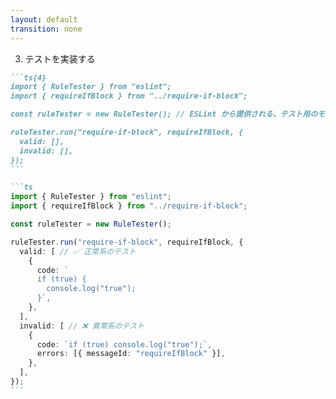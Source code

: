 ```yaml
---
layout: default
transition: none
---
```


<style scoped>
.slidev-vclick-hidden {
  display: none;
}
.small-code {
  .slidev-code {
    font-size: 0.7rem !important;
    line-height: 0rem !important;
    width: 400px !important;
  }
}
</style>

<div class="_bullet">

3. テストを実装する

<div v-click="1">

````md magic-move {at:2}
```ts{4}
import { RuleTester } from "eslint";
import { requireIfBlock } from "../require-if-block";

const ruleTester = new RuleTester(); // ESLint から提供される、テスト用のモジュール

ruleTester.run("require-if-block", requireIfBlock, {
  valid: [],
  invalid: [],
});
```

```ts
import { RuleTester } from "eslint";
import { requireIfBlock } from "../require-if-block";

const ruleTester = new RuleTester();

ruleTester.run("require-if-block", requireIfBlock, {
  valid: [ // ✅ 正常系のテスト
    {
      code: `
      if (true) {
        console.log("true");
      }`,
    },
  ],
  invalid: [ // ❌ 異常系のテスト
    {
      code: `if (true) console.log("true");`,
      errors: [{ messageId: "requireIfBlock" }],
    },
  ],
});
```
````

</div>

</div>

<!-- 
最後にテストを実装します。

[click] テストを実装する際には、eslint から提供される RuleTester というモジュールを使用します。
そして、こちらのコードのように、  
[click]ruleTester の run メソッドを使用して、テスト対象のモジュールを指定し、正常系・異常系のテストケースを書きます。

テストの実行は、vitest, jest など、普段使用しているテストフレームワークで行えます。  
ここまでが、JavaScriptコードを対象とした、ESLintカスタムルールの基本的な開発の流れになります。
-->